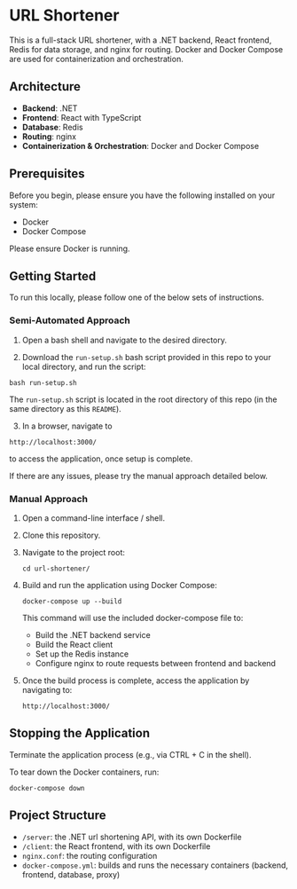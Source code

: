 # URL Shortener

This is a full-stack URL shortener, with a .NET backend, React frontend, Redis for data storage, and nginx for routing. Docker and Docker Compose are used for containerization and orchestration. 

## Architecture

- **Backend**: .NET
- **Frontend**: React with TypeScript
- **Database**: Redis
- **Routing**: nginx
- **Containerization & Orchestration**: Docker and Docker Compose

## Prerequisites

Before you begin, please ensure you have the following installed on your system:

- Docker
- Docker Compose

Please ensure Docker is running. 

## Getting Started

To run this locally, please follow one of the below sets of instructions.

### Semi-Automated Approach
1. Open a bash shell and navigate to the desired directory.

2. Download the ```run-setup.sh``` bash script provided in this repo to your local directory, and run the script:

```
bash run-setup.sh
```
The ```run-setup.sh``` script is located in the root directory of this repo (in the same directory as this ```README```). 

3. In a browser, navigate to
```
http://localhost:3000/
```
to access the application, once setup is complete. 

If there are any issues, please try the manual approach detailed below.

### Manual Approach

1. Open a command-line interface / shell. 

2. Clone this repository.

3. Navigate to the project root:

   ```
   cd url-shortener/
   ```

4. Build and run the application using Docker Compose:

   ```
   docker-compose up --build
   ```

   This command will use the included docker-compose file to:
   - Build the .NET backend service
   - Build the React client
   - Set up the Redis instance
   - Configure nginx to route requests between frontend and backend

5. Once the build process is complete, access the application by navigating to:

   ```
   http://localhost:3000/
   ```

## Stopping the Application

Terminate the application process (e.g., via CTRL + C in the shell). 

To tear down the Docker containers, run:


```
docker-compose down
```


## Project Structure

- `/server`: the .NET url shortening API, with its own Dockerfile
- `/client`: the React frontend, with its own Dockerfile
- `nginx.conf`: the routing configuration
- `docker-compose.yml`: builds and runs the necessary containers (backend, frontend, database, proxy)

